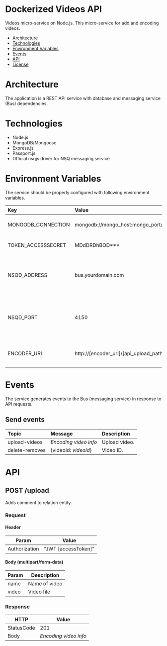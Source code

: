 # Dockerized Videos API
Videos micro-service on Node.js. This micro-service for add and encoding videos.

* [Architecture](#architecture)
* [Technologies](#technologies)
* [Environment Variables](#environment-variables)
* [Events](#events)
* [API](#api)
* [License](#license)

# Architecture
The application is a REST API service with database and messaging service (Bus) dependencies.

# Technologies
* Node.js
* MongoDB/Mongoose
* Express.js
* Passport.js
* Official nsqjs driver for NSQ messaging service

# Environment Variables
The service should be properly configured with following environment variables.

Key | Value | Description
:-- | :-- | :-- 
MONGODB_CONNECTION | mongodb://mongo_host:mongo_port/videos | MongoDB connection string.
TOKEN_ACCESSSECRET | MDdDRDhBOD*** | Access token secret.
NSQD_ADDRESS | bus.yourdomain.com | A hostname or an IP address of the NSQD running instance.
NSQD_PORT | 4150 | A TCP port number of the NSQD running instance to publish events.
ENCODER_URI | http://[encoder_uri]/[api_upload_path] | Uri of [Shiva](https://github.com/clickberry/video-encoder) encoder for uploading video.

# Events
The service generates events to the Bus (messaging service) in response to API requests.

## Send events

Topic | Message | Description
:-- | :-- | :--
upload-videos | *Encoding video info* | Upload video.
delete-removes | {videoId: *videoId*} | Video ID.

# API
## POST /upload
Adds comment to relation entity.

### Request
#### Header
| Param   | Value |
|----------|-------------|
| Authorization     | "JWT [accessToken]" |
#### Body (multipart/form-data)
| Param    | Description |
|----------|-------------|
| name    | Name of video       |
| video    | Video file       |

### Response
| HTTP       |      Value                                                         |
|------------|--------------------------------------------------------------------|
| StatusCode | 201                                                                |
| Body |  *Encoding video info*                                                                |
